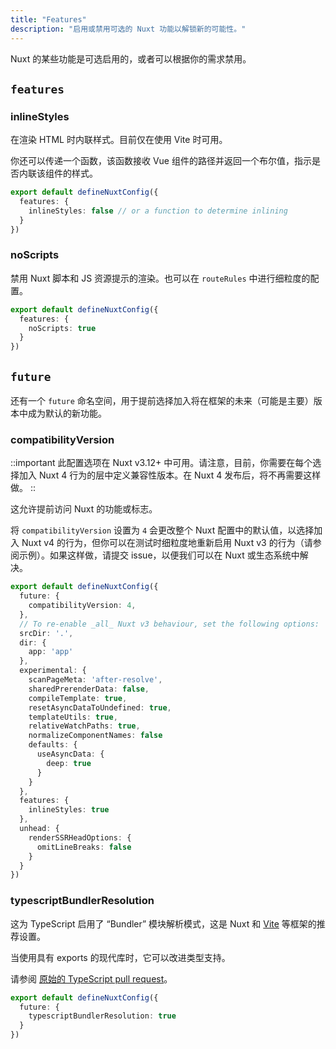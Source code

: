 ```yaml
---
title: "Features"
description: "启用或禁用可选的 Nuxt 功能以解锁新的可能性。"
---
```


Nuxt 的某些功能是可选启用的，或者可以根据你的需求禁用。

## `features`

### inlineStyles

在渲染 HTML 时内联样式。目前仅在使用 Vite 时可用。

你还可以传递一个函数，该函数接收 Vue 组件的路径并返回一个布尔值，指示是否内联该组件的样式。

```ts [nuxt.config.ts]
export default defineNuxtConfig({
  features: {
    inlineStyles: false // or a function to determine inlining
  }
})
```

### noScripts

禁用 Nuxt 脚本和 JS 资源提示的渲染。也可以在 `routeRules` 中进行细粒度的配置。

```ts [nuxt.config.ts]
export default defineNuxtConfig({
  features: {
    noScripts: true
  }
})
```

## `future`

还有一个 `future` 命名空间，用于提前选择加入将在框架的未来（可能是主要）版本中成为默认的新功能。

### compatibilityVersion

::important
此配置选项在 Nuxt v3.12+ 中可用。请注意，目前，你需要在每个选择加入 Nuxt 4 行为的层中定义兼容性版本。在 Nuxt 4 发布后，将不再需要这样做。
::

这允许提前访问 Nuxt 的功能或标志。

将 `compatibilityVersion` 设置为 `4` 会更改整个 Nuxt 配置中的默认值，以选择加入 Nuxt v4 的行为，但你可以在测试时细粒度地重新启用 Nuxt v3 的行为（请参阅示例）。如果这样做，请提交 issue，以便我们可以在 Nuxt 或生态系统中解决。

```ts
export default defineNuxtConfig({
  future: {
    compatibilityVersion: 4,
  },
  // To re-enable _all_ Nuxt v3 behaviour, set the following options:
  srcDir: '.',
  dir: {
    app: 'app'
  },
  experimental: {
    scanPageMeta: 'after-resolve',
    sharedPrerenderData: false,
    compileTemplate: true,
    resetAsyncDataToUndefined: true,
    templateUtils: true,
    relativeWatchPaths: true,
    normalizeComponentNames: false
    defaults: {
      useAsyncData: {
        deep: true
      }
    }
  },
  features: {
    inlineStyles: true
  },
  unhead: {
    renderSSRHeadOptions: {
      omitLineBreaks: false
    }
  }
})
```

### typescriptBundlerResolution

这为 TypeScript 启用了 “Bundler” 模块解析模式，这是 Nuxt 和 [Vite](https://vite.dev/guide/performance.html#reduce-resolve-operations) 等框架的推荐设置。

当使用具有 exports 的现代库时，它可以改进类型支持。

请参阅 [原始的 TypeScript pull request](https://github.com/microsoft/TypeScript/pull/51669)。

```ts [nuxt.config.ts]
export default defineNuxtConfig({
  future: {
    typescriptBundlerResolution: true
  }
})
```
